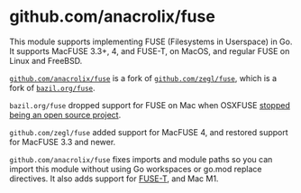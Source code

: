 github.com/anacrolix/fuse
=========================

This module supports implementing FUSE (Filesystems in Userspace) in Go. It supports MacFUSE 3.3+, 4, and FUSE-T, on MacOS, and regular FUSE on Linux and FreeBSD.

[`github.com/anacrolix/fuse`](https://github.com/anacrolix/fuse) is a fork of [`github.com/zegl/fuse`](https://github.com/zegl/fuse), which is a fork of [`bazil.org/fuse`](https://bazil.org/fuse).

`bazil.org/fuse` dropped support for FUSE on Mac when OSXFUSE [stopped being an open source project](https://github.com/bazil/fuse/issues/224).

`github.com/zegl/fuse` added support for MacFUSE 4, and restored support for MacFUSE 3.3 and newer.

`github.com/anacrolix/fuse` fixes imports and module paths so you can import this module without using Go workspaces or go.mod replace directives. It also adds support for [FUSE-T](https://www.fuse-t.org/), and Mac M1.
